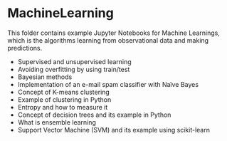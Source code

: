 # MachineLearning

This folder contains example Jupyter Notebooks for Machine Learnings, which is the algorithms learning from observational data and making predictions.

- Supervised and unsupervised learning
- Avoiding overfitting by using train/test
- Bayesian methods
- Implementation of an e-mail spam classifier with Naïve Bayes
- Concept of K-means clustering
- Example of clustering in Python
- Entropy and how to measure it
- Concept of decision trees and its example in Python
- What is ensemble learning
- Support Vector Machine (SVM) and its example using scikit-learn
